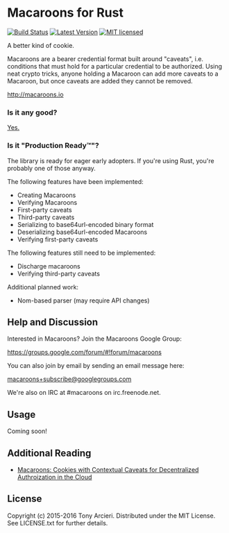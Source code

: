 Macaroons for Rust
==================
[![Build Status](https://travis-ci.org/cryptosphere/rust-macaroons.svg?branch=master)](https://travis-ci.org/cryptosphere/rust-macaroons)
[![Latest Version](https://img.shields.io/crates/v/macaroons.svg)](https://crates.io/crates/macaroons)
[![MIT licensed](https://img.shields.io/badge/license-MIT-blue.svg)](https://github.com/cryptosphere/rust-macaroons/blob/master/LICENSE)

A better kind of cookie.

Macaroons are a bearer credential format built around "caveats", i.e. conditions
that must hold for a particular credential to be authorized. Using neat crypto
tricks, anyone holding a Macaroon can add more caveats to a Macaroon, but once
caveats are added they cannot be removed.

http://macaroons.io

### Is it any good?

[Yes.](http://news.ycombinator.com/item?id=3067434)

### Is it "Production Ready™"?

The library is ready for eager early adopters. If you're using Rust, you're
probably one of those anyway.

The following features have been implemented:

* Creating Macaroons
* Verifying Macaroons
* First-party caveats
* Third-party caveats
* Serializing to base64url-encoded binary format
* Deserializing base64url-encoded Macaroons
* Verifying first-party caveats

The following features still need to be implemented:

* Discharge macaroons
* Verifying third-party caveats

Additional planned work:

* Nom-based parser (may require API changes)

## Help and Discussion

Interested in Macaroons? Join the Macaroons Google Group:

https://groups.google.com/forum/#!forum/macaroons

You can also join by email by sending an email message here:

[macaroons+subscribe@googlegroups.com](mailto:macaroons+subscribe@googlegroups.com)

We're also on IRC at #macaroons on irc.freenode.net.

## Usage

Coming soon!

## Additional Reading

* [Macaroons: Cookies with Contextual Caveats for Decentralized Authroization in the Cloud](https://static.googleusercontent.com/media/research.google.com/en/us/pubs/archive/41892.pdf)

## License

Copyright (c) 2015-2016 Tony Arcieri. Distributed under the MIT License.
See LICENSE.txt for further details.
